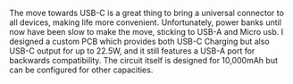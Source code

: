 The move towards USB-C is a great thing to bring a universal connector to all devices, making life more convenient. Unfortunately, power banks until now have been slow to make the move, sticking to USB-A and Micro usb. I designed a custom PCB which provides both USB-C Charging but also USB-C output for up to 22.5W, and it still features a USB-A port for backwards compatibility. The circuit itself is designed for 10,000mAh but can be configured for other capacities. 


